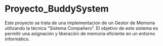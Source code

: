 # Proyecto_BuddySystem
Este proyecto se trata de una implementacion de un Gestor de Memoria utilizando la técnica "Sistema Compañero". 
El objetivo de este sistema es permitir una asignación y liberación de memoria eficiente en un entorno informático.
